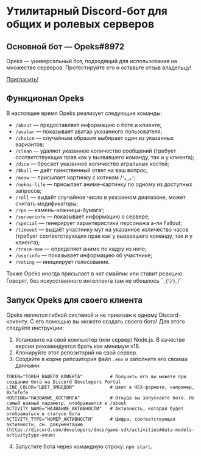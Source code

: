 # Утилитарный Discord-бот для общих и ролевых серверов

## Основной бот — Opeks#8972

Opeks — универсальный бот, подходящий для использования на множестве серверов. Протестируйте его и оставьте отзыв владельцу!

[Пригласить!](https://discord.com/api/oauth2/authorize?client_id=672043257219252224&permissions=8&scope=bot)

## Функционал Opeks

В настоящее время Opeks реализует следующие команды:

- `/about` — предоставляет информацию о боте и клиенте;
- `/avatar` — показывает аватар указанного пользователя;
- `/choice` — случайным образом выбирает один из указанных вариантов;
- `/clean` — удаляет указанное количество сообщений (требует соответствующих прав как у вызвавшего команду, так и у клиента);
- `/dice` — бросает указанное количество игральных костей;
- `/8ball` — даёт таинственный ответ на ваш вопрос;
- `/meow` — присылает картинку с котиком /ᐠ｡ꞈ｡ᐟ\;
- `/nekos-life` — присылает аниме-картинку по одному из доступных запросов;
- `/roll` — выдаёт случайное число в указанном диапазоне, может считать модификаторы;
- `/rps` — камень-ножницы-бумага!;
- `/serverinfo` — показывает информацию о сервере;
- `/special` — генерирует характеристики персонажа а-ля Fallout;
- `/timeout` — выдаёт участнику мут на указанное количество часов (требует соответствующих прав как у вызвавшего команду, так и у клиента);
- `/trace-moe` — определяет аниме по кадру из него;
- `/userinfo` — показывает информацию об участнике;
- `/voting` — инициирует голосование.

Также Opeks иногда присылает в чат смайлик или ставит реакцию. Говорят, без искусственного интеллекта там не обошлось ¯\_(ツ)\_/¯

## Запуск Opeks для своего клиента

Opeks является гибкой системой и не привязан к одному Discord-клиенту. С его помощью вы можете создать своего бота! Для этого следуйте инструкции:

1. Установите на свой компьютер (или сервер) Node.js. В качестве версии рекомендуется брать как минимум v18.
2. Клонируйте этот репозиторий на свой сервер.
3. Создайте в корне репозитория файл `.env` и заполните его своими данными:

```properties
TOKEN="ТОКЕН_ВАШЕГО_КЛИЕНТА"          # Получить его вы можете при создании бота на Discord Developers Portal
LINE_COLOR="ЦВЕТ_ЭМБЕДОВ"             # Цвет в HEX-формате, например, 0xfefefe
HOSTING="НАЗВАНИЕ_ХОСТИНГА"           # Откуда вы запускаете бота. Не самый важный параметр, отображается в /about
ACTIVITY_NAME="НАЗВАНИЕ_АКТИВНОСТИ"   # Активность, которая будет отображаться в статусе бота
ACTIVITY_TYPE="НОМЕР_АКТИВНОСТИ"      # Цифра, соответствующая активности, см. документацию (https://discord.com/developers/docs/game-sdk/activities#data-models-activitytype-enum)
```

4. Запустите бота через командную строку: `npm start`.
